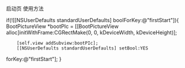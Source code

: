 启动页
使用方法

 if(![[NSUserDefaults standardUserDefaults] boolForKey:@"firstStart"]){
        BootPictureView *bootPIc = [[BootPictureView
alloc]initWithFrame:CGRectMake(0, 0, kDeviceWidth, kDeviceHeight)];

        [self.view addSubview:bootPIc];
        [[NSUserDefaults standardUserDefaults] setBool:YES
forKey:@"firstStart"];
    }
